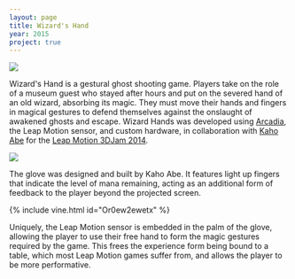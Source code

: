 ```yaml
---
layout: page
title: Wizard's Hand
year: 2015
project: true
--- 
```


![](play.jpg)

Wizard's Hand is a gestural ghost shooting game. Players take on the role of a museum guest who stayed after hours and put on the severed hand of an old wizard, absorbing its magic. They must move their hands and fingers in magical gestures to defend themselves against the onslaught of awakened ghosts and escape. Wizard Hands was developed using [Arcadia](https://github.com/arcadia-unity/Arcadia/), the Leap Motion sensor, and custom hardware, in collaboration with [Kaho Abe](http://kahoabe.net/) for the [Leap Motion 3DJam 2014](https://itch.io/jam/leapmotion3djam).

![](glove.jpg)

The glove was designed and built by Kaho Abe. It features light up fingers that indicate the level of mana remaining, acting as an additional form of feedback to the player beyond the projected screen.

{% include vine.html id="Or0ew2ewetx" %}

Uniquely, the Leap Motion sensor is embedded in the palm of the glove, allowing the player to use their free hand to form the magic gestures required by the game. This frees the experience form being bound to a table, which most Leap Motion games suffer from, and allows the player to be more performative.